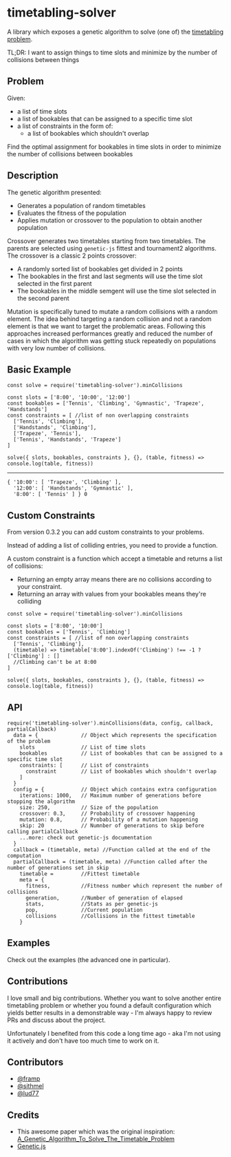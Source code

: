 # timetabling-solver

A library which exposes a genetic algorithm to solve (one of) the [timetabling problem](http://web.csulb.edu/~obenli/DSS/node2.html).

TL;DR: I want to assign things to time slots and minimize by the number of collisions between things

## Problem
Given:
 - a list of time slots
 - a list of bookables that can be assigned to a specific time slot
 - a list of constraints in the form of:
    - a list of bookables which shouldn't overlap

Find the optimal assignment for bookables in time slots in order to minimize the number of collisions between bookables

## Description

The genetic algorithm presented: 
 - Generates a population of random timetables
 - Evaluates the fitness of the population
 - Applies mutation or crossover to the population to obtain another population


Crossover generates two timetables starting from two timetables.
The parents are selected using `genetic-js` fittest and tournament2 algorithms.
The crossover is a classic 2 points crossover:
  - A randomly sorted list of bookables get divided in 2 points
  - The bookables in the first and last segments will use the time slot selected in the first parent
  - The bookables in the middle semgent will use the time slot selected in the second parent

Mutation is specifically tuned to mutate a random collisions with a random element.
The idea behind targeting a random collision and not a random element is that we want to target the problematic areas.
Following this approaches increased performances greatly and reduced the number of cases in which the algorithm was getting stuck repeatedly on populations with very low number of collisions.

## Basic Example

```
const solve = require('timetabling-solver').minCollisions

const slots = ['8:00', '10:00', '12:00']
const bookables = ['Tennis', 'Climbing', 'Gymnastic', 'Trapeze', 'Handstands']
const constraints = [ //list of non overlapping constraints
  ['Tennis', 'Climbing'],
  ['Handstands', 'Climbing'],
  ['Trapeze', 'Tennis'],
  ['Tennis', 'Handstands', 'Trapeze']
]

solve({ slots, bookables, constraints }, {}, (table, fitness) => console.log(table, fitness))
```
-------
```
{ '10:00': [ 'Trapeze', 'Climbing' ],
  '12:00': [ 'Handstands', 'Gymnastic' ],
  '8:00': [ 'Tennis' ] } 0
```

## Custom Constraints

From version 0.3.2 you can add custom constraints to your problems.

Instead of adding a list of colliding entries, you need to provide a function.

A custom constraint is a function which accept a timetable and returns a list of collisions:
 - Returning an empty array means there are no collisions according to your constraint.
 - Returning an array with values from your bookables means they're colliding

```
const solve = require('timetabling-solver').minCollisions

const slots = ['8:00', '10:00']
const bookables = ['Tennis', 'Climbing']
const constraints = [ //list of non overlapping constraints
  ['Tennis', 'Climbing'],
  (timetable) => timetable['8:00'].indexOf('Climbing') !== -1 ? ['Climbing'] : []
  //Climbing can't be at 8:00
]

solve({ slots, bookables, constraints }, {}, (table, fitness) => console.log(table, fitness))
```

## API
```
require('timetabling-solver').minCollisions(data, config, callback, partialCallback)
  data = {              // Object which represents the specification of the problem
    slots               // List of time slots 
    bookables           // List of bookables that can be assigned to a specific time slot
    constraints: [      // List of constraints
      constraint        // List of bookables which shouldn't overlap
    ]  
  }
  config = {            // Object which contains extra configuration    
    iterations: 1000,   // Maximum number of generations before stopping the algorithm
    size: 250,          // Size of the population
    crossover: 0.3,     // Probability of crossover happening
    mutation: 0.8,      // Probability of a mutation happening
    skip: 20            // Numnber of generations to skip before calling partialCallback
    ...more: check out genetic-js documentation
  }
  callback = (timetable, meta) //Function called at the end of the computation
  partialCallback = (timetable, meta) //Function called after the number of generations set in skip
    timetable =         //Fittest timetable 
    meta = { 
      fitness,          //Fitness number which represent the number of collisions
      generation,       //Number of generation of elapsed
      stats,            //Stats as per genetic-js
      pop,              //Current population
      collisions        //Collisions in the fittest timetable
    }
```

## Examples
Check out the examples (the advanced one in particular).

## Contributions
I love small and big contributions.
Whether you want to solve another entire timetabling problem or whether you found a default configuration which yields better results in a demonstrable way - I'm always happy to review PRs and discuss about the project.

Unfortunately I benefited from this code a long time ago - aka I'm not using it actively and don't have too much time to work on it.

## Contributors
 - [@framp](http://framp.me)
 - [@sithmel](https://github.com/sithmel)
 - [@lud77](https://github.com/lud77)

## Credits

- This awesome paper which was the original inspiration: [A_Genetic_Algorithm_To_Solve_The_Timetable_Problem](https://www.researchgate.net/publication/2253354_A_Genetic_Algorithm_To_Solve_The_Timetable_Problem)
- [Genetic.js](https://github.com/subprotocol/genetic-js)
